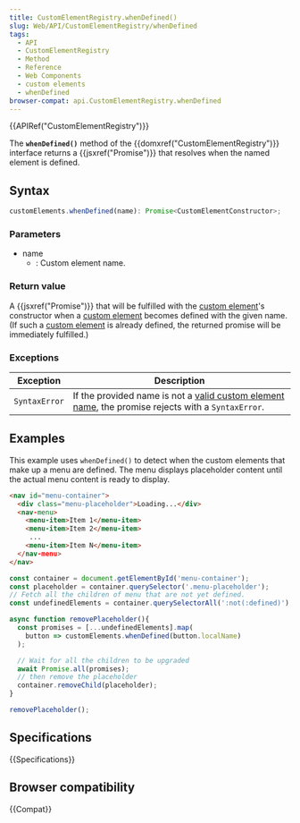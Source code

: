 ```yaml
---
title: CustomElementRegistry.whenDefined()
slug: Web/API/CustomElementRegistry/whenDefined
tags:
  - API
  - CustomElementRegistry
  - Method
  - Reference
  - Web Components
  - custom elements
  - whenDefined
browser-compat: api.CustomElementRegistry.whenDefined
---
```

{{APIRef("CustomElementRegistry")}}

The **`whenDefined()`** method of the
{{domxref("CustomElementRegistry")}} interface returns a {{jsxref("Promise")}} that
resolves when the named element is defined.

## Syntax

```js
customElements.whenDefined(name): Promise<CustomElementConstructor>;
```

### Parameters

- name
  - : Custom element name.

### Return value

A {{jsxref("Promise")}} that will be fulfilled with the [custom element](/en-US/docs/Web/API/Window/customElements)'s constructor when a [custom element](/en-US/docs/Web/API/Window/customElements) becomes defined with the
given name. (If such a [custom element](/en-US/docs/Web/API/Window/customElements) is already defined, the
returned promise will be immediately fulfilled.)

### Exceptions

| Exception     | Description                                                                                                                                                                                 |
| ------------- | ------------------------------------------------------------------------------------------------------------------------------------------------------------------------------------------- |
| `SyntaxError` | If the provided name is not a [valid custom element name](https://html.spec.whatwg.org/multipage/custom-elements.html#valid-custom-element-name), the promise rejects with a `SyntaxError`. |

## Examples

This example uses `whenDefined()` to detect when the custom elements that
make up a menu are defined. The menu displays placeholder content until the actual menu
content is ready to display.

```html
<nav id="menu-container">
  <div class="menu-placeholder">Loading...</div>
  <nav-menu>
    <menu-item>Item 1</menu-item>
    <menu-item>Item 2</menu-item>
     ...
    <menu-item>Item N</menu-item>
  </nav-menu>
</nav>
```

```js
const container = document.getElementById('menu-container');
const placeholder = container.querySelector('.menu-placeholder');
// Fetch all the children of menu that are not yet defined.
const undefinedElements = container.querySelectorAll(':not(:defined)');

async function removePlaceholder(){
  const promises = [...undefinedElements].map(
    button => customElements.whenDefined(button.localName)
  );

  // Wait for all the children to be upgraded
  await Promise.all(promises);
  // then remove the placeholder
  container.removeChild(placeholder);
}

removePlaceholder();
```

## Specifications

{{Specifications}}

## Browser compatibility

{{Compat}}

